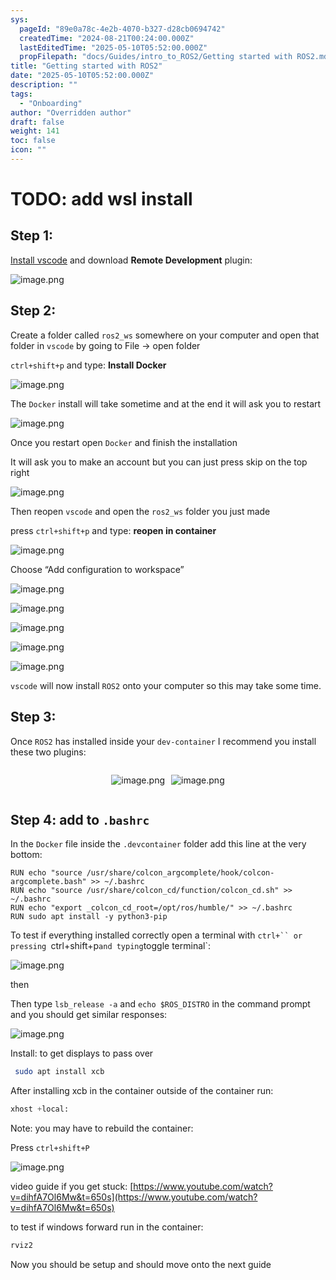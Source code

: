 ```yaml
---
sys:
  pageId: "89e0a78c-4e2b-4070-b327-d28cb0694742"
  createdTime: "2024-08-21T00:24:00.000Z"
  lastEditedTime: "2025-05-10T05:52:00.000Z"
  propFilepath: "docs/Guides/intro_to_ROS2/Getting started with ROS2.md"
title: "Getting started with ROS2"
date: "2025-05-10T05:52:00.000Z"
description: ""
tags:
  - "Onboarding"
author: "Overridden author"
draft: false
weight: 141
toc: false
icon: ""
---
```


# TODO: add wsl install

## Step 1:

[Install vscode](https://code.visualstudio.com/download) and download **Remote Development** plugin:

![image.png](https://prod-files-secure.s3.us-west-2.amazonaws.com/d518164a-d88e-44d1-a4ee-3adb3bd8bce0/efb52993-1881-4a40-b95e-6f020334f022/image.png?X-Amz-Algorithm=AWS4-HMAC-SHA256&X-Amz-Content-Sha256=UNSIGNED-PAYLOAD&X-Amz-Credential=ASIAZI2LB466W3X3B447%2F20250617%2Fus-west-2%2Fs3%2Faws4_request&X-Amz-Date=20250617T200959Z&X-Amz-Expires=3600&X-Amz-Security-Token=IQoJb3JpZ2luX2VjEJT%2F%2F%2F%2F%2F%2F%2F%2F%2F%2FwEaCXVzLXdlc3QtMiJHMEUCIQDsiQsaqmUKQLO5pKG1lk%2FJsoeTcb5ZnmZSldDUtpFSqgIgKsaPJ4VE1XBMmmgiNrghu5d%2BH8sInoacg%2FEuALv16ysq%2FwMIfRAAGgw2Mzc0MjMxODM4MDUiDL1dnGt%2BY3jMZoC0mircA8390kV3S6h6K9oLXdcsu5uoHlPnvp5UU3pHeqhSAQMQMcFD8UeMsFWUxNaoBBWuE%2F4Ngq2wI%2FZ9LwnuQy18YRul6vI1t1xCJedKtc5Y1R3s%2FJkntQUu3lI7y%2BEkKvfe1u6HQi5bguFgKIJUl%2Bvia5kGpmgDl8L7UZd%2B%2BRzt8paNycQoruYTwszGGAgHpvVdjmg0DUfAWICd0E7Ef5yydiqFIagbhnXjpOzzwPBv4sy7NgFXsPzrmqf112s7%2BupXdR%2FjIQbP0VbAeHTlnX1JmPvPM2w7Wck51DP5X6YgNL%2B0unwQIzVAhA4BTJ5Ekptlblxz6H%2BWM9OxCOzRIo92NM2HnAsGgp6GBGY3Jxk%2FWXImea9qXHCqNj3jDTaUj90L6nTPZKNEgcfNZMnt%2FfvNV2XjYnc5dhubo4JSGtEnj6ZKm5nBughID4klRakSowoJgnw%2FdfkJkzCwW8tFX5C8FJ%2BF7kj4lVu8UJADKHyvt8yA%2FWcjvFJ4ycFZWrjV8D%2FbOywznFqwJ7VHK7POmTxclOKfpmy8wQ8%2BbyG%2BN3LalNKby7X58ynSgEvTM%2BfGIvHVMCQJC8pnSPRlI3bU10mBV7pMVR1sURcTdQ8MJEeD4PQfqHNgpuQct5soR86YMOOIx8IGOqUBOW9Fj1OWhnj%2FheITyUr3S31LTVFMGKbniSkTq8c%2FgSP9uKY831EScuwjK2ZjHVhqJ%2BWm4IbYsrOUfe9Lq9beUBO2YVeynhAXEO%2BMyr1RMTWDmeych26StA6UGzyDbu3cSedvLXcofNHmeQk%2BpryI8tjyt7HA8CCuxMuBYvdjC4buGuA5K5nLBr9pet8mq5qdsj%2BNdV3slDPNpvoGi91b7z1RzAo3&X-Amz-Signature=5f90302a50227b01662f1caeb93ebd8cd18e3a5b5c83a065e75772419989853d&X-Amz-SignedHeaders=host&x-amz-checksum-mode=ENABLED&x-id=GetObject)

## Step 2:

Create a folder called `ros2_ws` somewhere on your computer and open that folder in `vscode` by going to File → open folder 

`ctrl+shift+p` and type: **Install Docker**

![image.png](https://prod-files-secure.s3.us-west-2.amazonaws.com/d518164a-d88e-44d1-a4ee-3adb3bd8bce0/2269dc0e-1cd5-47ff-bceb-c04ad9b2eab0/image.png?X-Amz-Algorithm=AWS4-HMAC-SHA256&X-Amz-Content-Sha256=UNSIGNED-PAYLOAD&X-Amz-Credential=ASIAZI2LB466W3X3B447%2F20250617%2Fus-west-2%2Fs3%2Faws4_request&X-Amz-Date=20250617T200959Z&X-Amz-Expires=3600&X-Amz-Security-Token=IQoJb3JpZ2luX2VjEJT%2F%2F%2F%2F%2F%2F%2F%2F%2F%2FwEaCXVzLXdlc3QtMiJHMEUCIQDsiQsaqmUKQLO5pKG1lk%2FJsoeTcb5ZnmZSldDUtpFSqgIgKsaPJ4VE1XBMmmgiNrghu5d%2BH8sInoacg%2FEuALv16ysq%2FwMIfRAAGgw2Mzc0MjMxODM4MDUiDL1dnGt%2BY3jMZoC0mircA8390kV3S6h6K9oLXdcsu5uoHlPnvp5UU3pHeqhSAQMQMcFD8UeMsFWUxNaoBBWuE%2F4Ngq2wI%2FZ9LwnuQy18YRul6vI1t1xCJedKtc5Y1R3s%2FJkntQUu3lI7y%2BEkKvfe1u6HQi5bguFgKIJUl%2Bvia5kGpmgDl8L7UZd%2B%2BRzt8paNycQoruYTwszGGAgHpvVdjmg0DUfAWICd0E7Ef5yydiqFIagbhnXjpOzzwPBv4sy7NgFXsPzrmqf112s7%2BupXdR%2FjIQbP0VbAeHTlnX1JmPvPM2w7Wck51DP5X6YgNL%2B0unwQIzVAhA4BTJ5Ekptlblxz6H%2BWM9OxCOzRIo92NM2HnAsGgp6GBGY3Jxk%2FWXImea9qXHCqNj3jDTaUj90L6nTPZKNEgcfNZMnt%2FfvNV2XjYnc5dhubo4JSGtEnj6ZKm5nBughID4klRakSowoJgnw%2FdfkJkzCwW8tFX5C8FJ%2BF7kj4lVu8UJADKHyvt8yA%2FWcjvFJ4ycFZWrjV8D%2FbOywznFqwJ7VHK7POmTxclOKfpmy8wQ8%2BbyG%2BN3LalNKby7X58ynSgEvTM%2BfGIvHVMCQJC8pnSPRlI3bU10mBV7pMVR1sURcTdQ8MJEeD4PQfqHNgpuQct5soR86YMOOIx8IGOqUBOW9Fj1OWhnj%2FheITyUr3S31LTVFMGKbniSkTq8c%2FgSP9uKY831EScuwjK2ZjHVhqJ%2BWm4IbYsrOUfe9Lq9beUBO2YVeynhAXEO%2BMyr1RMTWDmeych26StA6UGzyDbu3cSedvLXcofNHmeQk%2BpryI8tjyt7HA8CCuxMuBYvdjC4buGuA5K5nLBr9pet8mq5qdsj%2BNdV3slDPNpvoGi91b7z1RzAo3&X-Amz-Signature=bd8ee23730fbc0182d93dcadfa0da77733a242f6624c5446e8ebfc0ba681ab07&X-Amz-SignedHeaders=host&x-amz-checksum-mode=ENABLED&x-id=GetObject)

The `Docker` install will take sometime and at the end it will ask you to restart

![image.png](https://prod-files-secure.s3.us-west-2.amazonaws.com/d518164a-d88e-44d1-a4ee-3adb3bd8bce0/ed233f78-be33-4b1f-b89c-9c346c0e961e/image.png?X-Amz-Algorithm=AWS4-HMAC-SHA256&X-Amz-Content-Sha256=UNSIGNED-PAYLOAD&X-Amz-Credential=ASIAZI2LB466W3X3B447%2F20250617%2Fus-west-2%2Fs3%2Faws4_request&X-Amz-Date=20250617T200959Z&X-Amz-Expires=3600&X-Amz-Security-Token=IQoJb3JpZ2luX2VjEJT%2F%2F%2F%2F%2F%2F%2F%2F%2F%2FwEaCXVzLXdlc3QtMiJHMEUCIQDsiQsaqmUKQLO5pKG1lk%2FJsoeTcb5ZnmZSldDUtpFSqgIgKsaPJ4VE1XBMmmgiNrghu5d%2BH8sInoacg%2FEuALv16ysq%2FwMIfRAAGgw2Mzc0MjMxODM4MDUiDL1dnGt%2BY3jMZoC0mircA8390kV3S6h6K9oLXdcsu5uoHlPnvp5UU3pHeqhSAQMQMcFD8UeMsFWUxNaoBBWuE%2F4Ngq2wI%2FZ9LwnuQy18YRul6vI1t1xCJedKtc5Y1R3s%2FJkntQUu3lI7y%2BEkKvfe1u6HQi5bguFgKIJUl%2Bvia5kGpmgDl8L7UZd%2B%2BRzt8paNycQoruYTwszGGAgHpvVdjmg0DUfAWICd0E7Ef5yydiqFIagbhnXjpOzzwPBv4sy7NgFXsPzrmqf112s7%2BupXdR%2FjIQbP0VbAeHTlnX1JmPvPM2w7Wck51DP5X6YgNL%2B0unwQIzVAhA4BTJ5Ekptlblxz6H%2BWM9OxCOzRIo92NM2HnAsGgp6GBGY3Jxk%2FWXImea9qXHCqNj3jDTaUj90L6nTPZKNEgcfNZMnt%2FfvNV2XjYnc5dhubo4JSGtEnj6ZKm5nBughID4klRakSowoJgnw%2FdfkJkzCwW8tFX5C8FJ%2BF7kj4lVu8UJADKHyvt8yA%2FWcjvFJ4ycFZWrjV8D%2FbOywznFqwJ7VHK7POmTxclOKfpmy8wQ8%2BbyG%2BN3LalNKby7X58ynSgEvTM%2BfGIvHVMCQJC8pnSPRlI3bU10mBV7pMVR1sURcTdQ8MJEeD4PQfqHNgpuQct5soR86YMOOIx8IGOqUBOW9Fj1OWhnj%2FheITyUr3S31LTVFMGKbniSkTq8c%2FgSP9uKY831EScuwjK2ZjHVhqJ%2BWm4IbYsrOUfe9Lq9beUBO2YVeynhAXEO%2BMyr1RMTWDmeych26StA6UGzyDbu3cSedvLXcofNHmeQk%2BpryI8tjyt7HA8CCuxMuBYvdjC4buGuA5K5nLBr9pet8mq5qdsj%2BNdV3slDPNpvoGi91b7z1RzAo3&X-Amz-Signature=f8e87009484ea22a3c8adb94befd9bba0758b65796d0bb3981e8b20eef3331f3&X-Amz-SignedHeaders=host&x-amz-checksum-mode=ENABLED&x-id=GetObject)

Once you restart open `Docker` and finish the installation

It will ask you to make an account but you can just press skip on the top right

![image.png](https://prod-files-secure.s3.us-west-2.amazonaws.com/d518164a-d88e-44d1-a4ee-3adb3bd8bce0/21010ad9-1659-4fd9-9f59-9932a09b2a3d/image.png?X-Amz-Algorithm=AWS4-HMAC-SHA256&X-Amz-Content-Sha256=UNSIGNED-PAYLOAD&X-Amz-Credential=ASIAZI2LB466W3X3B447%2F20250617%2Fus-west-2%2Fs3%2Faws4_request&X-Amz-Date=20250617T200959Z&X-Amz-Expires=3600&X-Amz-Security-Token=IQoJb3JpZ2luX2VjEJT%2F%2F%2F%2F%2F%2F%2F%2F%2F%2FwEaCXVzLXdlc3QtMiJHMEUCIQDsiQsaqmUKQLO5pKG1lk%2FJsoeTcb5ZnmZSldDUtpFSqgIgKsaPJ4VE1XBMmmgiNrghu5d%2BH8sInoacg%2FEuALv16ysq%2FwMIfRAAGgw2Mzc0MjMxODM4MDUiDL1dnGt%2BY3jMZoC0mircA8390kV3S6h6K9oLXdcsu5uoHlPnvp5UU3pHeqhSAQMQMcFD8UeMsFWUxNaoBBWuE%2F4Ngq2wI%2FZ9LwnuQy18YRul6vI1t1xCJedKtc5Y1R3s%2FJkntQUu3lI7y%2BEkKvfe1u6HQi5bguFgKIJUl%2Bvia5kGpmgDl8L7UZd%2B%2BRzt8paNycQoruYTwszGGAgHpvVdjmg0DUfAWICd0E7Ef5yydiqFIagbhnXjpOzzwPBv4sy7NgFXsPzrmqf112s7%2BupXdR%2FjIQbP0VbAeHTlnX1JmPvPM2w7Wck51DP5X6YgNL%2B0unwQIzVAhA4BTJ5Ekptlblxz6H%2BWM9OxCOzRIo92NM2HnAsGgp6GBGY3Jxk%2FWXImea9qXHCqNj3jDTaUj90L6nTPZKNEgcfNZMnt%2FfvNV2XjYnc5dhubo4JSGtEnj6ZKm5nBughID4klRakSowoJgnw%2FdfkJkzCwW8tFX5C8FJ%2BF7kj4lVu8UJADKHyvt8yA%2FWcjvFJ4ycFZWrjV8D%2FbOywznFqwJ7VHK7POmTxclOKfpmy8wQ8%2BbyG%2BN3LalNKby7X58ynSgEvTM%2BfGIvHVMCQJC8pnSPRlI3bU10mBV7pMVR1sURcTdQ8MJEeD4PQfqHNgpuQct5soR86YMOOIx8IGOqUBOW9Fj1OWhnj%2FheITyUr3S31LTVFMGKbniSkTq8c%2FgSP9uKY831EScuwjK2ZjHVhqJ%2BWm4IbYsrOUfe9Lq9beUBO2YVeynhAXEO%2BMyr1RMTWDmeych26StA6UGzyDbu3cSedvLXcofNHmeQk%2BpryI8tjyt7HA8CCuxMuBYvdjC4buGuA5K5nLBr9pet8mq5qdsj%2BNdV3slDPNpvoGi91b7z1RzAo3&X-Amz-Signature=1ca692e27baf8037adc5d5010e5235d2c2a1f32888ae41cf1ec1737c70ea1e34&X-Amz-SignedHeaders=host&x-amz-checksum-mode=ENABLED&x-id=GetObject)

Then reopen `vscode` and open the `ros2_ws` folder you just made

press `ctrl+shift+p` and type: **reopen in container**

![image.png](https://prod-files-secure.s3.us-west-2.amazonaws.com/d518164a-d88e-44d1-a4ee-3adb3bd8bce0/4e93b8c2-41ad-488c-8095-c74205196118/image.png?X-Amz-Algorithm=AWS4-HMAC-SHA256&X-Amz-Content-Sha256=UNSIGNED-PAYLOAD&X-Amz-Credential=ASIAZI2LB466W3X3B447%2F20250617%2Fus-west-2%2Fs3%2Faws4_request&X-Amz-Date=20250617T200959Z&X-Amz-Expires=3600&X-Amz-Security-Token=IQoJb3JpZ2luX2VjEJT%2F%2F%2F%2F%2F%2F%2F%2F%2F%2FwEaCXVzLXdlc3QtMiJHMEUCIQDsiQsaqmUKQLO5pKG1lk%2FJsoeTcb5ZnmZSldDUtpFSqgIgKsaPJ4VE1XBMmmgiNrghu5d%2BH8sInoacg%2FEuALv16ysq%2FwMIfRAAGgw2Mzc0MjMxODM4MDUiDL1dnGt%2BY3jMZoC0mircA8390kV3S6h6K9oLXdcsu5uoHlPnvp5UU3pHeqhSAQMQMcFD8UeMsFWUxNaoBBWuE%2F4Ngq2wI%2FZ9LwnuQy18YRul6vI1t1xCJedKtc5Y1R3s%2FJkntQUu3lI7y%2BEkKvfe1u6HQi5bguFgKIJUl%2Bvia5kGpmgDl8L7UZd%2B%2BRzt8paNycQoruYTwszGGAgHpvVdjmg0DUfAWICd0E7Ef5yydiqFIagbhnXjpOzzwPBv4sy7NgFXsPzrmqf112s7%2BupXdR%2FjIQbP0VbAeHTlnX1JmPvPM2w7Wck51DP5X6YgNL%2B0unwQIzVAhA4BTJ5Ekptlblxz6H%2BWM9OxCOzRIo92NM2HnAsGgp6GBGY3Jxk%2FWXImea9qXHCqNj3jDTaUj90L6nTPZKNEgcfNZMnt%2FfvNV2XjYnc5dhubo4JSGtEnj6ZKm5nBughID4klRakSowoJgnw%2FdfkJkzCwW8tFX5C8FJ%2BF7kj4lVu8UJADKHyvt8yA%2FWcjvFJ4ycFZWrjV8D%2FbOywznFqwJ7VHK7POmTxclOKfpmy8wQ8%2BbyG%2BN3LalNKby7X58ynSgEvTM%2BfGIvHVMCQJC8pnSPRlI3bU10mBV7pMVR1sURcTdQ8MJEeD4PQfqHNgpuQct5soR86YMOOIx8IGOqUBOW9Fj1OWhnj%2FheITyUr3S31LTVFMGKbniSkTq8c%2FgSP9uKY831EScuwjK2ZjHVhqJ%2BWm4IbYsrOUfe9Lq9beUBO2YVeynhAXEO%2BMyr1RMTWDmeych26StA6UGzyDbu3cSedvLXcofNHmeQk%2BpryI8tjyt7HA8CCuxMuBYvdjC4buGuA5K5nLBr9pet8mq5qdsj%2BNdV3slDPNpvoGi91b7z1RzAo3&X-Amz-Signature=be2c778375ba8410d3e23e8661d04da5217d887e3a2af8f16f1cce645b95ac52&X-Amz-SignedHeaders=host&x-amz-checksum-mode=ENABLED&x-id=GetObject)

Choose “Add configuration to workspace”

![image.png](https://prod-files-secure.s3.us-west-2.amazonaws.com/d518164a-d88e-44d1-a4ee-3adb3bd8bce0/9560b282-5060-4989-ba37-97e7b2c22476/image.png?X-Amz-Algorithm=AWS4-HMAC-SHA256&X-Amz-Content-Sha256=UNSIGNED-PAYLOAD&X-Amz-Credential=ASIAZI2LB466W3X3B447%2F20250617%2Fus-west-2%2Fs3%2Faws4_request&X-Amz-Date=20250617T200959Z&X-Amz-Expires=3600&X-Amz-Security-Token=IQoJb3JpZ2luX2VjEJT%2F%2F%2F%2F%2F%2F%2F%2F%2F%2FwEaCXVzLXdlc3QtMiJHMEUCIQDsiQsaqmUKQLO5pKG1lk%2FJsoeTcb5ZnmZSldDUtpFSqgIgKsaPJ4VE1XBMmmgiNrghu5d%2BH8sInoacg%2FEuALv16ysq%2FwMIfRAAGgw2Mzc0MjMxODM4MDUiDL1dnGt%2BY3jMZoC0mircA8390kV3S6h6K9oLXdcsu5uoHlPnvp5UU3pHeqhSAQMQMcFD8UeMsFWUxNaoBBWuE%2F4Ngq2wI%2FZ9LwnuQy18YRul6vI1t1xCJedKtc5Y1R3s%2FJkntQUu3lI7y%2BEkKvfe1u6HQi5bguFgKIJUl%2Bvia5kGpmgDl8L7UZd%2B%2BRzt8paNycQoruYTwszGGAgHpvVdjmg0DUfAWICd0E7Ef5yydiqFIagbhnXjpOzzwPBv4sy7NgFXsPzrmqf112s7%2BupXdR%2FjIQbP0VbAeHTlnX1JmPvPM2w7Wck51DP5X6YgNL%2B0unwQIzVAhA4BTJ5Ekptlblxz6H%2BWM9OxCOzRIo92NM2HnAsGgp6GBGY3Jxk%2FWXImea9qXHCqNj3jDTaUj90L6nTPZKNEgcfNZMnt%2FfvNV2XjYnc5dhubo4JSGtEnj6ZKm5nBughID4klRakSowoJgnw%2FdfkJkzCwW8tFX5C8FJ%2BF7kj4lVu8UJADKHyvt8yA%2FWcjvFJ4ycFZWrjV8D%2FbOywznFqwJ7VHK7POmTxclOKfpmy8wQ8%2BbyG%2BN3LalNKby7X58ynSgEvTM%2BfGIvHVMCQJC8pnSPRlI3bU10mBV7pMVR1sURcTdQ8MJEeD4PQfqHNgpuQct5soR86YMOOIx8IGOqUBOW9Fj1OWhnj%2FheITyUr3S31LTVFMGKbniSkTq8c%2FgSP9uKY831EScuwjK2ZjHVhqJ%2BWm4IbYsrOUfe9Lq9beUBO2YVeynhAXEO%2BMyr1RMTWDmeych26StA6UGzyDbu3cSedvLXcofNHmeQk%2BpryI8tjyt7HA8CCuxMuBYvdjC4buGuA5K5nLBr9pet8mq5qdsj%2BNdV3slDPNpvoGi91b7z1RzAo3&X-Amz-Signature=6f1761a43157ea51a56b9a1ae1481ebbb77e0dbc11e3d90c285dd6de547697d9&X-Amz-SignedHeaders=host&x-amz-checksum-mode=ENABLED&x-id=GetObject)

![image.png](https://prod-files-secure.s3.us-west-2.amazonaws.com/d518164a-d88e-44d1-a4ee-3adb3bd8bce0/2ee63f81-886b-48e8-a553-dc6e5eac99e4/image.png?X-Amz-Algorithm=AWS4-HMAC-SHA256&X-Amz-Content-Sha256=UNSIGNED-PAYLOAD&X-Amz-Credential=ASIAZI2LB466W3X3B447%2F20250617%2Fus-west-2%2Fs3%2Faws4_request&X-Amz-Date=20250617T200959Z&X-Amz-Expires=3600&X-Amz-Security-Token=IQoJb3JpZ2luX2VjEJT%2F%2F%2F%2F%2F%2F%2F%2F%2F%2FwEaCXVzLXdlc3QtMiJHMEUCIQDsiQsaqmUKQLO5pKG1lk%2FJsoeTcb5ZnmZSldDUtpFSqgIgKsaPJ4VE1XBMmmgiNrghu5d%2BH8sInoacg%2FEuALv16ysq%2FwMIfRAAGgw2Mzc0MjMxODM4MDUiDL1dnGt%2BY3jMZoC0mircA8390kV3S6h6K9oLXdcsu5uoHlPnvp5UU3pHeqhSAQMQMcFD8UeMsFWUxNaoBBWuE%2F4Ngq2wI%2FZ9LwnuQy18YRul6vI1t1xCJedKtc5Y1R3s%2FJkntQUu3lI7y%2BEkKvfe1u6HQi5bguFgKIJUl%2Bvia5kGpmgDl8L7UZd%2B%2BRzt8paNycQoruYTwszGGAgHpvVdjmg0DUfAWICd0E7Ef5yydiqFIagbhnXjpOzzwPBv4sy7NgFXsPzrmqf112s7%2BupXdR%2FjIQbP0VbAeHTlnX1JmPvPM2w7Wck51DP5X6YgNL%2B0unwQIzVAhA4BTJ5Ekptlblxz6H%2BWM9OxCOzRIo92NM2HnAsGgp6GBGY3Jxk%2FWXImea9qXHCqNj3jDTaUj90L6nTPZKNEgcfNZMnt%2FfvNV2XjYnc5dhubo4JSGtEnj6ZKm5nBughID4klRakSowoJgnw%2FdfkJkzCwW8tFX5C8FJ%2BF7kj4lVu8UJADKHyvt8yA%2FWcjvFJ4ycFZWrjV8D%2FbOywznFqwJ7VHK7POmTxclOKfpmy8wQ8%2BbyG%2BN3LalNKby7X58ynSgEvTM%2BfGIvHVMCQJC8pnSPRlI3bU10mBV7pMVR1sURcTdQ8MJEeD4PQfqHNgpuQct5soR86YMOOIx8IGOqUBOW9Fj1OWhnj%2FheITyUr3S31LTVFMGKbniSkTq8c%2FgSP9uKY831EScuwjK2ZjHVhqJ%2BWm4IbYsrOUfe9Lq9beUBO2YVeynhAXEO%2BMyr1RMTWDmeych26StA6UGzyDbu3cSedvLXcofNHmeQk%2BpryI8tjyt7HA8CCuxMuBYvdjC4buGuA5K5nLBr9pet8mq5qdsj%2BNdV3slDPNpvoGi91b7z1RzAo3&X-Amz-Signature=1b91a6978f1c10acfe3ce4e1fb5a0e7de8756bc1ad9bd4b4e7b72ff128c47d36&X-Amz-SignedHeaders=host&x-amz-checksum-mode=ENABLED&x-id=GetObject)

![image.png](https://prod-files-secure.s3.us-west-2.amazonaws.com/d518164a-d88e-44d1-a4ee-3adb3bd8bce0/ae1580b2-b048-407e-aed9-b584224a7a04/image.png?X-Amz-Algorithm=AWS4-HMAC-SHA256&X-Amz-Content-Sha256=UNSIGNED-PAYLOAD&X-Amz-Credential=ASIAZI2LB466W3X3B447%2F20250617%2Fus-west-2%2Fs3%2Faws4_request&X-Amz-Date=20250617T200959Z&X-Amz-Expires=3600&X-Amz-Security-Token=IQoJb3JpZ2luX2VjEJT%2F%2F%2F%2F%2F%2F%2F%2F%2F%2FwEaCXVzLXdlc3QtMiJHMEUCIQDsiQsaqmUKQLO5pKG1lk%2FJsoeTcb5ZnmZSldDUtpFSqgIgKsaPJ4VE1XBMmmgiNrghu5d%2BH8sInoacg%2FEuALv16ysq%2FwMIfRAAGgw2Mzc0MjMxODM4MDUiDL1dnGt%2BY3jMZoC0mircA8390kV3S6h6K9oLXdcsu5uoHlPnvp5UU3pHeqhSAQMQMcFD8UeMsFWUxNaoBBWuE%2F4Ngq2wI%2FZ9LwnuQy18YRul6vI1t1xCJedKtc5Y1R3s%2FJkntQUu3lI7y%2BEkKvfe1u6HQi5bguFgKIJUl%2Bvia5kGpmgDl8L7UZd%2B%2BRzt8paNycQoruYTwszGGAgHpvVdjmg0DUfAWICd0E7Ef5yydiqFIagbhnXjpOzzwPBv4sy7NgFXsPzrmqf112s7%2BupXdR%2FjIQbP0VbAeHTlnX1JmPvPM2w7Wck51DP5X6YgNL%2B0unwQIzVAhA4BTJ5Ekptlblxz6H%2BWM9OxCOzRIo92NM2HnAsGgp6GBGY3Jxk%2FWXImea9qXHCqNj3jDTaUj90L6nTPZKNEgcfNZMnt%2FfvNV2XjYnc5dhubo4JSGtEnj6ZKm5nBughID4klRakSowoJgnw%2FdfkJkzCwW8tFX5C8FJ%2BF7kj4lVu8UJADKHyvt8yA%2FWcjvFJ4ycFZWrjV8D%2FbOywznFqwJ7VHK7POmTxclOKfpmy8wQ8%2BbyG%2BN3LalNKby7X58ynSgEvTM%2BfGIvHVMCQJC8pnSPRlI3bU10mBV7pMVR1sURcTdQ8MJEeD4PQfqHNgpuQct5soR86YMOOIx8IGOqUBOW9Fj1OWhnj%2FheITyUr3S31LTVFMGKbniSkTq8c%2FgSP9uKY831EScuwjK2ZjHVhqJ%2BWm4IbYsrOUfe9Lq9beUBO2YVeynhAXEO%2BMyr1RMTWDmeych26StA6UGzyDbu3cSedvLXcofNHmeQk%2BpryI8tjyt7HA8CCuxMuBYvdjC4buGuA5K5nLBr9pet8mq5qdsj%2BNdV3slDPNpvoGi91b7z1RzAo3&X-Amz-Signature=fbf20aa0bed371feaa7d23e47b1596b93b7317acb9eda36884d435e1ce141154&X-Amz-SignedHeaders=host&x-amz-checksum-mode=ENABLED&x-id=GetObject)

![image.png](https://prod-files-secure.s3.us-west-2.amazonaws.com/d518164a-d88e-44d1-a4ee-3adb3bd8bce0/53255b28-f75e-430f-b9e3-c0ac8577e42b/image.png?X-Amz-Algorithm=AWS4-HMAC-SHA256&X-Amz-Content-Sha256=UNSIGNED-PAYLOAD&X-Amz-Credential=ASIAZI2LB466W3X3B447%2F20250617%2Fus-west-2%2Fs3%2Faws4_request&X-Amz-Date=20250617T200959Z&X-Amz-Expires=3600&X-Amz-Security-Token=IQoJb3JpZ2luX2VjEJT%2F%2F%2F%2F%2F%2F%2F%2F%2F%2FwEaCXVzLXdlc3QtMiJHMEUCIQDsiQsaqmUKQLO5pKG1lk%2FJsoeTcb5ZnmZSldDUtpFSqgIgKsaPJ4VE1XBMmmgiNrghu5d%2BH8sInoacg%2FEuALv16ysq%2FwMIfRAAGgw2Mzc0MjMxODM4MDUiDL1dnGt%2BY3jMZoC0mircA8390kV3S6h6K9oLXdcsu5uoHlPnvp5UU3pHeqhSAQMQMcFD8UeMsFWUxNaoBBWuE%2F4Ngq2wI%2FZ9LwnuQy18YRul6vI1t1xCJedKtc5Y1R3s%2FJkntQUu3lI7y%2BEkKvfe1u6HQi5bguFgKIJUl%2Bvia5kGpmgDl8L7UZd%2B%2BRzt8paNycQoruYTwszGGAgHpvVdjmg0DUfAWICd0E7Ef5yydiqFIagbhnXjpOzzwPBv4sy7NgFXsPzrmqf112s7%2BupXdR%2FjIQbP0VbAeHTlnX1JmPvPM2w7Wck51DP5X6YgNL%2B0unwQIzVAhA4BTJ5Ekptlblxz6H%2BWM9OxCOzRIo92NM2HnAsGgp6GBGY3Jxk%2FWXImea9qXHCqNj3jDTaUj90L6nTPZKNEgcfNZMnt%2FfvNV2XjYnc5dhubo4JSGtEnj6ZKm5nBughID4klRakSowoJgnw%2FdfkJkzCwW8tFX5C8FJ%2BF7kj4lVu8UJADKHyvt8yA%2FWcjvFJ4ycFZWrjV8D%2FbOywznFqwJ7VHK7POmTxclOKfpmy8wQ8%2BbyG%2BN3LalNKby7X58ynSgEvTM%2BfGIvHVMCQJC8pnSPRlI3bU10mBV7pMVR1sURcTdQ8MJEeD4PQfqHNgpuQct5soR86YMOOIx8IGOqUBOW9Fj1OWhnj%2FheITyUr3S31LTVFMGKbniSkTq8c%2FgSP9uKY831EScuwjK2ZjHVhqJ%2BWm4IbYsrOUfe9Lq9beUBO2YVeynhAXEO%2BMyr1RMTWDmeych26StA6UGzyDbu3cSedvLXcofNHmeQk%2BpryI8tjyt7HA8CCuxMuBYvdjC4buGuA5K5nLBr9pet8mq5qdsj%2BNdV3slDPNpvoGi91b7z1RzAo3&X-Amz-Signature=84007c58805b83ef74cb09dcbb4aa2bcc67e81acdd0c7bf821b35009496c9e42&X-Amz-SignedHeaders=host&x-amz-checksum-mode=ENABLED&x-id=GetObject)

![image.png](https://prod-files-secure.s3.us-west-2.amazonaws.com/d518164a-d88e-44d1-a4ee-3adb3bd8bce0/7c562767-5af9-4ffb-97d1-327bcdf4ee00/image.png?X-Amz-Algorithm=AWS4-HMAC-SHA256&X-Amz-Content-Sha256=UNSIGNED-PAYLOAD&X-Amz-Credential=ASIAZI2LB466W3X3B447%2F20250617%2Fus-west-2%2Fs3%2Faws4_request&X-Amz-Date=20250617T200959Z&X-Amz-Expires=3600&X-Amz-Security-Token=IQoJb3JpZ2luX2VjEJT%2F%2F%2F%2F%2F%2F%2F%2F%2F%2FwEaCXVzLXdlc3QtMiJHMEUCIQDsiQsaqmUKQLO5pKG1lk%2FJsoeTcb5ZnmZSldDUtpFSqgIgKsaPJ4VE1XBMmmgiNrghu5d%2BH8sInoacg%2FEuALv16ysq%2FwMIfRAAGgw2Mzc0MjMxODM4MDUiDL1dnGt%2BY3jMZoC0mircA8390kV3S6h6K9oLXdcsu5uoHlPnvp5UU3pHeqhSAQMQMcFD8UeMsFWUxNaoBBWuE%2F4Ngq2wI%2FZ9LwnuQy18YRul6vI1t1xCJedKtc5Y1R3s%2FJkntQUu3lI7y%2BEkKvfe1u6HQi5bguFgKIJUl%2Bvia5kGpmgDl8L7UZd%2B%2BRzt8paNycQoruYTwszGGAgHpvVdjmg0DUfAWICd0E7Ef5yydiqFIagbhnXjpOzzwPBv4sy7NgFXsPzrmqf112s7%2BupXdR%2FjIQbP0VbAeHTlnX1JmPvPM2w7Wck51DP5X6YgNL%2B0unwQIzVAhA4BTJ5Ekptlblxz6H%2BWM9OxCOzRIo92NM2HnAsGgp6GBGY3Jxk%2FWXImea9qXHCqNj3jDTaUj90L6nTPZKNEgcfNZMnt%2FfvNV2XjYnc5dhubo4JSGtEnj6ZKm5nBughID4klRakSowoJgnw%2FdfkJkzCwW8tFX5C8FJ%2BF7kj4lVu8UJADKHyvt8yA%2FWcjvFJ4ycFZWrjV8D%2FbOywznFqwJ7VHK7POmTxclOKfpmy8wQ8%2BbyG%2BN3LalNKby7X58ynSgEvTM%2BfGIvHVMCQJC8pnSPRlI3bU10mBV7pMVR1sURcTdQ8MJEeD4PQfqHNgpuQct5soR86YMOOIx8IGOqUBOW9Fj1OWhnj%2FheITyUr3S31LTVFMGKbniSkTq8c%2FgSP9uKY831EScuwjK2ZjHVhqJ%2BWm4IbYsrOUfe9Lq9beUBO2YVeynhAXEO%2BMyr1RMTWDmeych26StA6UGzyDbu3cSedvLXcofNHmeQk%2BpryI8tjyt7HA8CCuxMuBYvdjC4buGuA5K5nLBr9pet8mq5qdsj%2BNdV3slDPNpvoGi91b7z1RzAo3&X-Amz-Signature=c1811fbd305702265b1d2210ed7a98034e563ba4268858210693e7f9e94e8c85&X-Amz-SignedHeaders=host&x-amz-checksum-mode=ENABLED&x-id=GetObject)

`vscode` will now install `ROS2` onto your computer so this may take some time.

## Step 3:

Once `ROS2` has installed inside your `dev-container` I recommend you install these two plugins:

<div style="display: flex;flex-direction: row; column-gap:10px; max-width: 630px;justify-content: center;">
<div>

![image.png](https://prod-files-secure.s3.us-west-2.amazonaws.com/d518164a-d88e-44d1-a4ee-3adb3bd8bce0/3fc3d550-5a54-4ba1-ba6b-faa01cdb7369/image.png?X-Amz-Algorithm=AWS4-HMAC-SHA256&X-Amz-Content-Sha256=UNSIGNED-PAYLOAD&X-Amz-Credential=ASIAZI2LB466W7TTVIZR%2F20250617%2Fus-west-2%2Fs3%2Faws4_request&X-Amz-Date=20250617T201001Z&X-Amz-Expires=3600&X-Amz-Security-Token=IQoJb3JpZ2luX2VjEJT%2F%2F%2F%2F%2F%2F%2F%2F%2F%2FwEaCXVzLXdlc3QtMiJIMEYCIQDpCbkZWanxpZQHZ4ZYleWS2C7aOZpQOUI3jNFk170ovAIhAMxi0yz9jmo2HN9ZnnQ8xlnmIBe%2Bl8yILTEErCWiwNFiKv8DCH0QABoMNjM3NDIzMTgzODA1Igxh1YddM7mZtr%2FS4ooq3AMcx0%2BgbXVzsmIct4G7FBQAeG%2BA0rOevs8e2xUu7tTqr6xZbSrRZiT2kzCGS8FHFIP5P0BUXHFX2A77GqfoYRdt%2FG%2Bmb83LM96J7WUq8wVzQM3OEOexeeV3CMkzgZriwf9F46I8tr%2FBjwQ04tHMLBzCvJ5iy2i6dGQtBldADymxYrvcnsXjQIxxdk0UulTK93XPwLgPB3h01IvKU3oyDM15Kiw9U26MZn1HlDNq3UWsxMiRgTWxS2cJE39VjqgPVb724l4lVOi3x%2BHf4fTZfu8T4fW3HQLGNT4fei6%2BfcMi1pq2JNEPJZZPwIsYhiXeoM%2BJ8L3r3LD1IAsjS9N2lFBRK6dFkwpFCHoE6Q0ZUhdP2fte8sepZPKnOiu4K2AtedNZTDF3d84FRIC2aidk%2Flpo48XOR7wQZIHQeSJzJvlhuek%2FrpJM8G3jhB1m5UaIQH3kjiayw02uvlQ8e7O%2FEVLCAi%2FXMAJ6XjMKrGM4cycTo614G47Y%2FaCUYF452OHXS%2BKdlhhZlUZKex7fcE02uXfG6wTA4UOmOnFbgntcatmBxB0P%2B0MVvocXshycXoeRS9NiWH8LcIssH0luAERV9pXd0EbE%2B58uj6T3%2FPSuAmSQM6vpyKy%2BvaYytiz0IzD1iMfCBjqkAScM16K1toTG%2FGFttpXqM0slAsf5wUliVyn4JLRQw%2FyOZUurIkQjqcU7Y1xJdcCR3lyFxmBhMWlkVtiIUOoomVK70xB8J727HftGbyqH1slvJF4AY3E6x4%2FN1AIc1VzVxSQpUBXnYTfc3tRuzWGWO%2BGNv8Z9Ch37qz%2F%2B3jSY5UWr778dalhe%2F8eMM9kONh68PHEFdUsuzIVEFjwy%2BSzW5OA3iV%2Bm&X-Amz-Signature=4556bbf6d18772e18b853f228b85ab21886f8ec23fc79dbef8e714967d018ebe&X-Amz-SignedHeaders=host&x-amz-checksum-mode=ENABLED&x-id=GetObject)

</div>
<div>

![image.png](https://prod-files-secure.s3.us-west-2.amazonaws.com/d518164a-d88e-44d1-a4ee-3adb3bd8bce0/d994cc66-13c2-4093-a5a3-f84cf4601a82/image.png?X-Amz-Algorithm=AWS4-HMAC-SHA256&X-Amz-Content-Sha256=UNSIGNED-PAYLOAD&X-Amz-Credential=ASIAZI2LB4663OEKQZUH%2F20250617%2Fus-west-2%2Fs3%2Faws4_request&X-Amz-Date=20250617T201002Z&X-Amz-Expires=3600&X-Amz-Security-Token=IQoJb3JpZ2luX2VjEJT%2F%2F%2F%2F%2F%2F%2F%2F%2F%2FwEaCXVzLXdlc3QtMiJHMEUCIEf1izuQnRuT7u5d9UqRHLFKEQ4lzo0MlzMZps5wZlqrAiEAhBEgEwCi869c8GlLs7eLA7ie9cXuIWi6DxBrkYxPYDIq%2FwMIfRAAGgw2Mzc0MjMxODM4MDUiDI0hGWG8uBcl2iZMnSrcA4yE%2BExY%2B1%2BXWd2K5Rc2n8CMqHHVgZLXHtK9JE45tDp04%2BTYdATiP%2FEqud%2FST4fOibZxN6T47ztRkb%2FoeWHzXHwRauD9pW2sT6r1r%2FAQv%2BnrZ6knT0N%2BM92Ze4gnxpXlysw%2FEz9itGPLfqFbD9KQyfrg103q3XUfgRn5zuilEtY0ncdQwz%2FS%2BDury3AjEI6y%2FAVV8q%2BzuNLWe%2FUWIatstSb2%2FJF6yNO2gOEZB3UXOnvPyq%2B28duQxFWTvnZil%2FQdHzJDCQ4Z1a2lggPSWGTBegF1vFzMo0cFNCbm1OcUT665vKRoamuatGP8uZN2YeQieiHy%2FgNj%2B0ZP0glLFAZUVy8C0CNVTTso%2B22%2F6c9KhsiDOzB10XureTDYYdZiT9Ry5TkOYyQW8ButU60AA25pzHR5qtX8Z%2FNahBZMLI6Qj1OpN5E87kTwMIjlwC0lby7e5eqnvgN4%2Bp%2BuFt0eH8xAju4%2Bsz9uDxjgmBPqgQ42Dd3YNYLfjiG7wXDS6PVdnTCOrEjLR0lxgzzIgZaKMkhJI5Ov8qXEOEmJAysM67t%2FeIx%2F0qHQpSyxaYJBaBgerA%2BxtahbRzWYVUmEGpTMo9Ti%2B4Sk2x9i09WBAl%2F%2BSOInS8NDGplZ7c9YognAE2PLMIiJx8IGOqUBxlqarmrr7diTl0zxqk0HcGyBn5Ka55%2BRF80i70bR8B5XD1u8SMW7XA4EaA8cPPX7JpDQHpioY46C57%2FMJIEQ7x1PezbHFnx%2BRAj4lEo5QhnDDtqigMhRODi3hpkqGqP3xlVliMPg1QExNiSmbpLrlW7FqLFYbZaTRyZ6tkOKBEzWCB%2Blzjz19up4%2FPQAy61%2BwBCa8TsIsIEoeTrB9vcjm6kjs7qS&X-Amz-Signature=7930f5229be1183648dad1dc960c56711b8cc14b4363f6e6a467d4ac5e652767&X-Amz-SignedHeaders=host&x-amz-checksum-mode=ENABLED&x-id=GetObject)

</div>
</div>

## Step 4: add to `.bashrc`

In the `Docker` file inside the `.devcontainer` folder add this line at the very bottom: 

```docker
RUN echo "source /usr/share/colcon_argcomplete/hook/colcon-argcomplete.bash" >> ~/.bashrc
RUN echo "source /usr/share/colcon_cd/function/colcon_cd.sh" >> ~/.bashrc
RUN echo "export _colcon_cd_root=/opt/ros/humble/" >> ~/.bashrc
RUN sudo apt install -y python3-pip 
```

To test if everything installed correctly open a terminal with `ctrl+`` or pressing `ctrl+shift+p` and typing `toggle terminal`:

![image.png](https://prod-files-secure.s3.us-west-2.amazonaws.com/d518164a-d88e-44d1-a4ee-3adb3bd8bce0/6a4943d8-b04e-4c02-9a58-775f3384d1a5/image.png?X-Amz-Algorithm=AWS4-HMAC-SHA256&X-Amz-Content-Sha256=UNSIGNED-PAYLOAD&X-Amz-Credential=ASIAZI2LB466W3X3B447%2F20250617%2Fus-west-2%2Fs3%2Faws4_request&X-Amz-Date=20250617T200959Z&X-Amz-Expires=3600&X-Amz-Security-Token=IQoJb3JpZ2luX2VjEJT%2F%2F%2F%2F%2F%2F%2F%2F%2F%2FwEaCXVzLXdlc3QtMiJHMEUCIQDsiQsaqmUKQLO5pKG1lk%2FJsoeTcb5ZnmZSldDUtpFSqgIgKsaPJ4VE1XBMmmgiNrghu5d%2BH8sInoacg%2FEuALv16ysq%2FwMIfRAAGgw2Mzc0MjMxODM4MDUiDL1dnGt%2BY3jMZoC0mircA8390kV3S6h6K9oLXdcsu5uoHlPnvp5UU3pHeqhSAQMQMcFD8UeMsFWUxNaoBBWuE%2F4Ngq2wI%2FZ9LwnuQy18YRul6vI1t1xCJedKtc5Y1R3s%2FJkntQUu3lI7y%2BEkKvfe1u6HQi5bguFgKIJUl%2Bvia5kGpmgDl8L7UZd%2B%2BRzt8paNycQoruYTwszGGAgHpvVdjmg0DUfAWICd0E7Ef5yydiqFIagbhnXjpOzzwPBv4sy7NgFXsPzrmqf112s7%2BupXdR%2FjIQbP0VbAeHTlnX1JmPvPM2w7Wck51DP5X6YgNL%2B0unwQIzVAhA4BTJ5Ekptlblxz6H%2BWM9OxCOzRIo92NM2HnAsGgp6GBGY3Jxk%2FWXImea9qXHCqNj3jDTaUj90L6nTPZKNEgcfNZMnt%2FfvNV2XjYnc5dhubo4JSGtEnj6ZKm5nBughID4klRakSowoJgnw%2FdfkJkzCwW8tFX5C8FJ%2BF7kj4lVu8UJADKHyvt8yA%2FWcjvFJ4ycFZWrjV8D%2FbOywznFqwJ7VHK7POmTxclOKfpmy8wQ8%2BbyG%2BN3LalNKby7X58ynSgEvTM%2BfGIvHVMCQJC8pnSPRlI3bU10mBV7pMVR1sURcTdQ8MJEeD4PQfqHNgpuQct5soR86YMOOIx8IGOqUBOW9Fj1OWhnj%2FheITyUr3S31LTVFMGKbniSkTq8c%2FgSP9uKY831EScuwjK2ZjHVhqJ%2BWm4IbYsrOUfe9Lq9beUBO2YVeynhAXEO%2BMyr1RMTWDmeych26StA6UGzyDbu3cSedvLXcofNHmeQk%2BpryI8tjyt7HA8CCuxMuBYvdjC4buGuA5K5nLBr9pet8mq5qdsj%2BNdV3slDPNpvoGi91b7z1RzAo3&X-Amz-Signature=71e1afb64a9f00262265181dbf09c37b0ad54668cab2748f4fa508e8fb8ecee7&X-Amz-SignedHeaders=host&x-amz-checksum-mode=ENABLED&x-id=GetObject)

then 

Then type `lsb_release -a` and `echo $ROS_DISTRO` in the command prompt and you should get similar responses:

![image.png](https://prod-files-secure.s3.us-west-2.amazonaws.com/d518164a-d88e-44d1-a4ee-3adb3bd8bce0/3e635dec-a805-4e85-8b9e-d000e5b71a4e/image.png?X-Amz-Algorithm=AWS4-HMAC-SHA256&X-Amz-Content-Sha256=UNSIGNED-PAYLOAD&X-Amz-Credential=ASIAZI2LB466W3X3B447%2F20250617%2Fus-west-2%2Fs3%2Faws4_request&X-Amz-Date=20250617T200959Z&X-Amz-Expires=3600&X-Amz-Security-Token=IQoJb3JpZ2luX2VjEJT%2F%2F%2F%2F%2F%2F%2F%2F%2F%2FwEaCXVzLXdlc3QtMiJHMEUCIQDsiQsaqmUKQLO5pKG1lk%2FJsoeTcb5ZnmZSldDUtpFSqgIgKsaPJ4VE1XBMmmgiNrghu5d%2BH8sInoacg%2FEuALv16ysq%2FwMIfRAAGgw2Mzc0MjMxODM4MDUiDL1dnGt%2BY3jMZoC0mircA8390kV3S6h6K9oLXdcsu5uoHlPnvp5UU3pHeqhSAQMQMcFD8UeMsFWUxNaoBBWuE%2F4Ngq2wI%2FZ9LwnuQy18YRul6vI1t1xCJedKtc5Y1R3s%2FJkntQUu3lI7y%2BEkKvfe1u6HQi5bguFgKIJUl%2Bvia5kGpmgDl8L7UZd%2B%2BRzt8paNycQoruYTwszGGAgHpvVdjmg0DUfAWICd0E7Ef5yydiqFIagbhnXjpOzzwPBv4sy7NgFXsPzrmqf112s7%2BupXdR%2FjIQbP0VbAeHTlnX1JmPvPM2w7Wck51DP5X6YgNL%2B0unwQIzVAhA4BTJ5Ekptlblxz6H%2BWM9OxCOzRIo92NM2HnAsGgp6GBGY3Jxk%2FWXImea9qXHCqNj3jDTaUj90L6nTPZKNEgcfNZMnt%2FfvNV2XjYnc5dhubo4JSGtEnj6ZKm5nBughID4klRakSowoJgnw%2FdfkJkzCwW8tFX5C8FJ%2BF7kj4lVu8UJADKHyvt8yA%2FWcjvFJ4ycFZWrjV8D%2FbOywznFqwJ7VHK7POmTxclOKfpmy8wQ8%2BbyG%2BN3LalNKby7X58ynSgEvTM%2BfGIvHVMCQJC8pnSPRlI3bU10mBV7pMVR1sURcTdQ8MJEeD4PQfqHNgpuQct5soR86YMOOIx8IGOqUBOW9Fj1OWhnj%2FheITyUr3S31LTVFMGKbniSkTq8c%2FgSP9uKY831EScuwjK2ZjHVhqJ%2BWm4IbYsrOUfe9Lq9beUBO2YVeynhAXEO%2BMyr1RMTWDmeych26StA6UGzyDbu3cSedvLXcofNHmeQk%2BpryI8tjyt7HA8CCuxMuBYvdjC4buGuA5K5nLBr9pet8mq5qdsj%2BNdV3slDPNpvoGi91b7z1RzAo3&X-Amz-Signature=86abb9047f34992b3ccdac4199199d85946c73ff4ec7a6dfcf436dd0c0b8dab1&X-Amz-SignedHeaders=host&x-amz-checksum-mode=ENABLED&x-id=GetObject)

Install:  to get displays to pass over

```bash
 sudo apt install xcb
```

After installing xcb in the container outside of the container run:

```python
xhost +local:
```

Note: you may have to rebuild the container:

Press `ctrl+shift+P`

![image.png](https://prod-files-secure.s3.us-west-2.amazonaws.com/d518164a-d88e-44d1-a4ee-3adb3bd8bce0/6c2be660-2618-4c38-9c26-53554f7a0b7b/image.png?X-Amz-Algorithm=AWS4-HMAC-SHA256&X-Amz-Content-Sha256=UNSIGNED-PAYLOAD&X-Amz-Credential=ASIAZI2LB466W3X3B447%2F20250617%2Fus-west-2%2Fs3%2Faws4_request&X-Amz-Date=20250617T200959Z&X-Amz-Expires=3600&X-Amz-Security-Token=IQoJb3JpZ2luX2VjEJT%2F%2F%2F%2F%2F%2F%2F%2F%2F%2FwEaCXVzLXdlc3QtMiJHMEUCIQDsiQsaqmUKQLO5pKG1lk%2FJsoeTcb5ZnmZSldDUtpFSqgIgKsaPJ4VE1XBMmmgiNrghu5d%2BH8sInoacg%2FEuALv16ysq%2FwMIfRAAGgw2Mzc0MjMxODM4MDUiDL1dnGt%2BY3jMZoC0mircA8390kV3S6h6K9oLXdcsu5uoHlPnvp5UU3pHeqhSAQMQMcFD8UeMsFWUxNaoBBWuE%2F4Ngq2wI%2FZ9LwnuQy18YRul6vI1t1xCJedKtc5Y1R3s%2FJkntQUu3lI7y%2BEkKvfe1u6HQi5bguFgKIJUl%2Bvia5kGpmgDl8L7UZd%2B%2BRzt8paNycQoruYTwszGGAgHpvVdjmg0DUfAWICd0E7Ef5yydiqFIagbhnXjpOzzwPBv4sy7NgFXsPzrmqf112s7%2BupXdR%2FjIQbP0VbAeHTlnX1JmPvPM2w7Wck51DP5X6YgNL%2B0unwQIzVAhA4BTJ5Ekptlblxz6H%2BWM9OxCOzRIo92NM2HnAsGgp6GBGY3Jxk%2FWXImea9qXHCqNj3jDTaUj90L6nTPZKNEgcfNZMnt%2FfvNV2XjYnc5dhubo4JSGtEnj6ZKm5nBughID4klRakSowoJgnw%2FdfkJkzCwW8tFX5C8FJ%2BF7kj4lVu8UJADKHyvt8yA%2FWcjvFJ4ycFZWrjV8D%2FbOywznFqwJ7VHK7POmTxclOKfpmy8wQ8%2BbyG%2BN3LalNKby7X58ynSgEvTM%2BfGIvHVMCQJC8pnSPRlI3bU10mBV7pMVR1sURcTdQ8MJEeD4PQfqHNgpuQct5soR86YMOOIx8IGOqUBOW9Fj1OWhnj%2FheITyUr3S31LTVFMGKbniSkTq8c%2FgSP9uKY831EScuwjK2ZjHVhqJ%2BWm4IbYsrOUfe9Lq9beUBO2YVeynhAXEO%2BMyr1RMTWDmeych26StA6UGzyDbu3cSedvLXcofNHmeQk%2BpryI8tjyt7HA8CCuxMuBYvdjC4buGuA5K5nLBr9pet8mq5qdsj%2BNdV3slDPNpvoGi91b7z1RzAo3&X-Amz-Signature=3b6460a32eecbe026faa765454549409af5768e6c943c510bc09dfaeb61f5ddd&X-Amz-SignedHeaders=host&x-amz-checksum-mode=ENABLED&x-id=GetObject)

video guide if you get stuck: [https://www.youtube.com/watch?v=dihfA7Ol6Mw&t=650s](https://www.youtube.com/watch?v=dihfA7Ol6Mw&t=650s)

to test if windows forward run in the container:

```bash
rviz2
```

Now you should be setup and should move onto the next guide 
